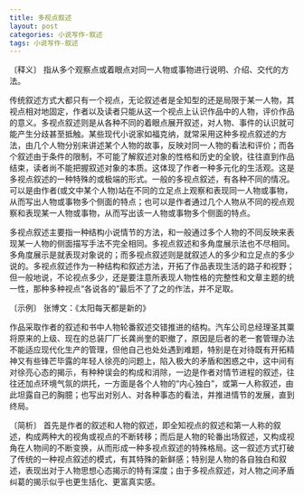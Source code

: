 ```yaml
---
title: 多视点叙述
layout: post
categories: 小说写作-叙述
tags: 小说写作-叙述
---
```


〔释义〕 指从多个观察点或着眼点对同一人物或事物进行说明、介绍、交代的方法。

传统叙述方式大都只有一个视点，无论叙述者是全知型的还是局限于某一人物，其视点相对地固定，作者以及读者只能从这一个视点上认识作品中的人物，评价作品的意义。多视点叙述则是从各种不同的着眼点展开叙述，对人物、事件的认识就可能产生分歧甚至抵触。某些现代小说家如福克纳，就常采用这种多视点叙述的方法，由几个人物分别来讲述某个人物的故事，反映对同一人物的看法和评价；而各个叙述由于条件的限制，不可能了解叙述对象的性格和历史的全貌，往往直到作品结束，读者尚不能把握叙述对象的本质。这体现了作者一种多元化的生活观。这是多视点叙述的一种特殊的或极端的形式。一般的多视点叙述，有各种不同的情况。可以是由作者(或文中某个人物)站在不同的立足点上观察和表现同一人物或事物，从而写出人物或事物多个侧面的特点；也可以是作者通过几个人物从不同的视点观察和表现某一人物或事物，从而写出该一人物或事物多个侧面的特点。

多视点叙述主要指一种结构小说情节的方法，和一般通过多个人物的不同反映来表现某一人物的侧面描写手法不完全相同。多视点叙述和多角度展示法也不尽相同。多角度展示是就表现对象说的；而多视点叙述则是就叙述人的多少和立足点的多少说的。多视点叙述作为一种结构和叙述方法，开拓了作品表现生活的路子和视野；但一般地说，不论视点多少，还是要注意所表现人物性格的完整性和文章主题的统一性，那种多种视点“各说各的”最后不了了之的作法，并不足取。

〔示例〕 张博文：《太阳每天都是新的》

作品采取作者的叙述和书中人物轮番叙述交错推进的结构。汽车公司总经理圣其粟将原来的上级、现在的总装厂厂长龚尚奎的职撤了，原因是后者的老一套管理办法不能适应现代化生产的管理，但他自己也处处遇到难题，特别是在对待既有开拓精神又有些锋芒毕露的年轻人徐亮的问题上，陷入极大的矛盾和困惑之中，这中间有对徐亮心态的揭示，有种种误会的构成和消除，一边是作者对情节进程的叙述，往往还加点环境气氛的烘托，一方面是各个人物的“内心独白”，或第一人称叙述，由此坦露自己的胸臆；也写出对别人、对各种事态的看法，并推进情节的发展，直到终局。

〔简析〕 首先是作者的叙述和人物的叙述，即全知视点的叙述和第一人称的叙述，构成两种大的视角或视点的不断转移；而后是人物的轮番出场叙述，又构成视角在人物间的不断变换，从而形成一种多视点叙述的特殊格局。这一叙述方式打破了传统的一种视点叙述的模式，有其特殊的新鲜感；特别是人物的各自独白和叙述，表现出对于人物思想心态揭示的特有深度；由于多视点叙述，对人物之间矛盾纠葛的揭示似乎也更生括化、更富真实感。 
